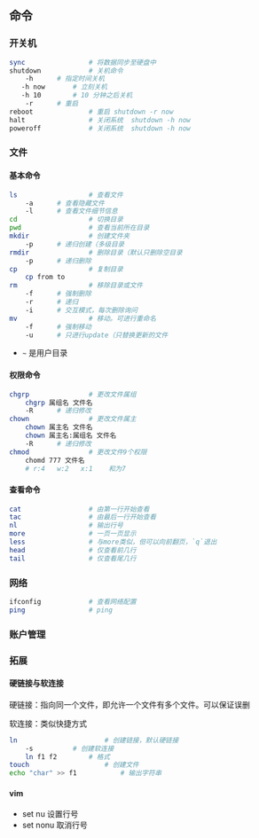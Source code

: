 ## 命令
### 开关机
```bash
sync                # 将数据同步至硬盘中
shutdown            # 关机命令
    -h      # 指定时间关机
   -h now       # 立刻关机
   -h 10        # 10 分钟之后关机
    -r      # 重启
reboot              # 重启 shutdown -r now
halt                # 关闭系统  shutdown -h now
poweroff            # 关闭系统  shutdown -h now
```

### 文件
#### 基本命令
```bash
ls                  # 查看文件
    -a      # 查看隐藏文件
    -l      # 查看文件细节信息
cd                  # 切换目录
pwd                 # 查看当前所在目录
mkdir               # 创建文件夹
    -p      # 递归创建（多级目录
rmdir               # 删除目录（默认只删除空目录
    -p      # 递归删除
cp                  # 复制目录
    cp from to
rm                  # 移除目录或文件
    -f      # 强制删除
    -r      # 递归
    -i      # 交互模式，每次删除询问
mv                  # 移动。可进行重命名
    -f      # 强制移动
    -u      # 只进行update（只替换更新的文件
```
- `~` 是用户目录

#### 权限命令
```bash
chgrp               # 更改文件属组
    chgrp 属组名 文件名
    -R      # 递归修改
chown               # 更改文件属主
    chown 属主名 文件名
    chown 属主名:属组名 文件名
    -R      # 递归修改
chmod               # 更改文件9个权限
    chomd 777 文件名
    # r:4   w:2   x:1    和为7
```

#### 查看命令
```bash
cat                 # 由第一行开始查看
tac                 # 由最后一行开始查看
nl                  # 输出行号
more                # 一页一页显示
less                # 与more类似，但可以向前翻页，`q`退出
head                # 仅查看前几行
tail                # 仅查看尾几行
```

### 网络
```bash
ifconfig            # 查看网络配置
ping                # ping
```

### 账户管理

### 拓展
#### 硬链接与软连接
硬链接：指向同一个文件，即允许一个文件有多个文件。可以保证误删

软连接：类似快捷方式
```bash
ln                      # 创建链接，默认硬链接
    -s          # 创建软连接
    ln f1 f2        # 格式
touch                   # 创建文件
echo "char" >> f1           # 输出字符串
```

#### vim 
- set nu 设置行号
- set nonu  取消行号